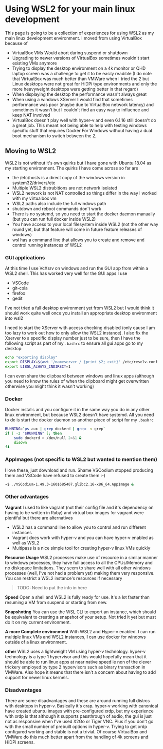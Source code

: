 # Using WSL2 for your main linux development

This page is going to be a collection of experiences for using WSL2 as my main linux development environment. I moved from using VirtualBox because of

* VirtualBox VMs Would abort during suspend or shutdown
* Upgrading to newer versions of VirtualBox sometimes wouldn't start existing VMs anymore
* Trying to display the desktop environment on a 4k monitor or QHD laptop screen was a challenge to get it to be easily readible (I do note that VirtualBox was much better than VMWare when I tried the 2 but Linux desktops were not great for HiDPi type environments and only the more heavyweight desktops were getting better in that regard)
* When displaying the desktop the performance wasn't always great
* When using a windows XServer I would find that sometimes performance was poor (maybe due to VirtualBox network latency) and sometimes it wasn't but I couldn't find an easy way to influence and keep NAT involved
* VirtualBox doesn't play well with hyper-v and even 6.1.16 still doesn't do a great job. This meant not being able to help with testing windows specific stuff that requires Docker For Windows without having a dual boot mechanism to switch between the 2.

## Moving to WSL2

WSL2 is not without it's own quirks but I have gone with Ubuntu 18.04 as my starting environment. The quirks I have come across so far are

* the /etc/hosts is a direct copy of the windows version in system32/drivers/etc 
* Multiple WSL2 distrubitions are not network isolated
* WSL2 network is not NAT controlled so things differ in the way I worked with my virtualbox vm
* WSL2 paths also include the full windows path
* shutdown and reboot commands don't work
* There is no systemd, so you need to start the docker daemon manually (but you can run full docker inside WSL2)
* You have access to your local filesystem inside WSL2 (not the other way round yet, but that feature will come in future feature releases of windows)
* wsl has a command line that allows you to create and remove and control running instances of WSL2

### GUI applications

At this time I use VcXsrv on windows and run the GUI app from within a WSL2 shell. This has worked very well for the GUI apps I use

* VSCode
* git-cola
* firefox
* gedit
  
I've not tried a full desktop environment yet from WSL2 but I would think it should work quite well once you install an appropriate desktop environment into wsl2

I need to start the XServer with access checking disabled (only cause I am too lazy to work out how to only allow the WSL2 instance). I also fix the Xserver to a specific display number just to be sure, then I have the following script as part of my `.bashrc` to ensure all gui apps go to my desktop

```bash
echo "exporting display"
export DISPLAY=$(awk '/nameserver / {print $2; exit}' /etc/resolv.conf 2>/dev/null):5.0
export LIBGL_ALWAYS_INDIRECT=1
```

I can even share the clipboard between windows and linux apps (although you need to know the rules of when the clipboard might get overwritten otherwise you might think it wasn't working)

### Docker
Docker installs and you configure it in the same way you do in any other linux environment, but because WSL2 doesn't have systemd. All you need to do is start the docker daemon so another piece of script for my `.bashrc`

```bash
RUNNING=`ps aux | grep dockerd | grep -v grep`
if [ -z "$RUNNING" ]; then
    sudo dockerd > /dev/null 2>&1 &
    disown
fi
```

### AppImages (not specific to WSL2 but wanted to mention them)
I love these, just download and run. Shame VSCodium stopped producing them and VSCode have refused to create them :-(

```bash
~$ ./VSCodium-1.49.3-1601685407.glibc2.16-x86_64.AppImage &
```

### Other advantages

**Vagrant**
I used to like vagrant (not their config file and it's dependency on having to be written in Ruby) and virtual box images for vagrant were plentiful but there are alternatives

* WSL2 has a command line to allow you to control and run different instances
* Vagrant does work with hyper-v and you can have hyper-v enabled as well as WSL2
* Multipass is a nice simple tool for creating hyper-v linux VMs quickly

**Resource Usage**
WSL2 processes make use of resource in a similar manner to windows processes, they have full access to all the CPUs/Memory and no diskspace limitations. They seem to share well with all other windows processes (well, I've not had a problem yet) making them very responsive. You can restrict a WSL2 instance's resources if necessary

> TODO: Need to put the info in here

**Speed**
Open a shell and WSL2 is fully ready for use. It's a lot faster than resuming a VM from suspend or starting from new.

**Snapshoting**
You can use the WSL CLI to export an instance, which should be equivalent to creating a snapshot of your setup. Not tried it yet but must do it on my current environment.

**A more Complete environment**
With WSL2 and Hyper-v enabled. I can run multiple linux VMs and WSL2 instances, I can use docker for windows outside of a linux environment.

**other**
WSL2 uses a lightweight VM using hyper-v technology. hyper-v technology is a type 1 hypervisor and this would hopefully mean that it should be able to run linux apps at near native speed ie non of the clever trickery employed by type 2 hypervisors such as binary transaction in VMWare. Also hope it means that there isn't a concern about having to add support for newer linux kernels.

### Disadvantages

There are some disadvantages and these are around running full distros with desktops in hyper-v. Basically it's crap. hyper-v working with canonical have created ubuntu images with pre-configured xrdp, but my experience with xrdp is that although it supports passthrough of audio, the gui is just not as responsive when I've used X2Go or Tiger VNC. Plus if you don't go with the small number of prebuilt options in hyper-v. Trying to get xrdp configured working and stable is not a trivial. Of course VirtualBox and VMWare do this much better apart from the handling of 4k screens and HiDPI screens.